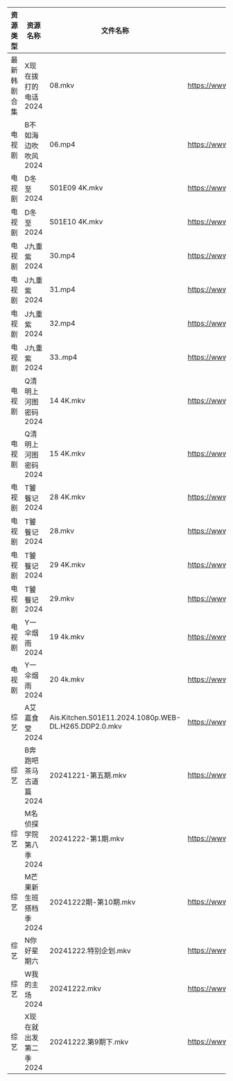 | 资源类型   | 资源名称          | 文件名称                                                 | 分享链接                                 | 更新时间                |
| ------ | ------------- | ---------------------------------------------------- | ------------------------------------ | ------------------- |
| 最新韩剧合集 | X现在拨打的电话2024  | 08.mkv                                               | https://www.alipan.com/s/DANVjzWMEL4 | 2024-12-22 00:06:20 |
| 电视剧    | B不如海边吹吹风2024  | 06.mp4                                               | https://www.alipan.com/s/C81mxoRMM2o | 2024-12-22 00:05:03 |
| 电视剧    | D冬至2024       | S01E09 4K.mkv                                        | https://www.alipan.com/s/VqftwFzimA1 | 2024-12-22 20:48:04 |
| 电视剧    | D冬至2024       | S01E10 4K.mkv                                        | https://www.alipan.com/s/VqftwFzimA1 | 2024-12-22 20:48:04 |
| 电视剧    | J九重紫2024      | 30.mp4                                               | https://www.alipan.com/s/N7GQMbY99Gt | 2024-12-22 20:05:29 |
| 电视剧    | J九重紫2024      | 31.mp4                                               | https://www.alipan.com/s/N7GQMbY99Gt | 2024-12-22 20:05:29 |
| 电视剧    | J九重紫2024      | 32.mp4                                               | https://www.alipan.com/s/N7GQMbY99Gt | 2024-12-22 21:05:34 |
| 电视剧    | J九重紫2024      | 33..mp4                                              | https://www.alipan.com/s/N7GQMbY99Gt | 2024-12-22 22:05:29 |
| 电视剧    | Q清明上河图密码2024  | 14 4K.mkv                                            | https://www.alipan.com/s/uQPMzifGjR6 | 2024-12-22 19:40:05 |
| 电视剧    | Q清明上河图密码2024  | 15 4K.mkv                                            | https://www.alipan.com/s/uQPMzifGjR6 | 2024-12-22 19:40:05 |
| 电视剧    | T饕餮记2024      | 28 4K.mkv                                            | https://www.alipan.com/s/Rn244KUMhV7 | 2024-12-22 13:06:11 |
| 电视剧    | T饕餮记2024      | 28.mkv                                               | https://www.alipan.com/s/Rn244KUMhV7 | 2024-12-22 13:06:11 |
| 电视剧    | T饕餮记2024      | 29 4K.mkv                                            | https://www.alipan.com/s/Rn244KUMhV7 | 2024-12-22 14:06:11 |
| 电视剧    | T饕餮记2024      | 29.mkv                                               | https://www.alipan.com/s/Rn244KUMhV7 | 2024-12-22 13:06:10 |
| 电视剧    | Y一伞烟雨2024     | 19 4k.mkv                                            | https://www.alipan.com/s/ACzUDPGds32 | 2024-12-22 13:06:18 |
| 电视剧    | Y一伞烟雨2024     | 20 4k.mkv                                            | https://www.alipan.com/s/ACzUDPGds32 | 2024-12-22 13:06:18 |
| 综艺     | A艾嘉食堂2024     | Ais.Kitchen.S01E11.2024.1080p.WEB-DL.H265.DDP2.0.mkv | https://www.alipan.com/s/qqA2j1AeyfW | 2024-12-22 22:07:01 |
| 综艺     | B奔跑吧茶马古道篇2024 | 20241221-第五期.mkv                                     | https://www.alipan.com/s/Cvhx6FJfDYP | 2024-12-22 00:06:34 |
| 综艺     | M名侦探学院第八季2024 | 20241222-第1期.mkv                                     | https://www.alipan.com/s/bS78Zi6rQqi | 2024-12-22 14:06:49 |
| 综艺     | M芒果新生班搭档季2024 | 20241222期-第10期.mkv                                   | https://www.alipan.com/s/xnGaC7WzgLK | 2024-12-22 14:07:08 |
| 综艺     | N你好星期六        | 20241222.特别企划.mkv                                    | https://www.alipan.com/s/V89qnjC6T3z | 2024-12-22 14:07:14 |
| 综艺     | W我的主场2024     | 20241222.mkv                                         | https://www.alipan.com/s/KLxaNppeykr | 2024-12-22 13:10:33 |
| 综艺     | X现在就出发第二季2024 | 20241222.第9期下.mkv                                    | https://www.alipan.com/s/y7nEptKoEYs | 2024-12-22 14:08:04 |
